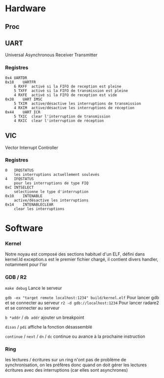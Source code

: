 # Hardware

## Proc

## UART
Universal Asynchronous Receiver Transmitter
### Registres
	0x4	UARTDR
	0x18	UARTFR
		6 RXFF	activé si la FIFO de reception est pleine
		5 TXFF	activé si la FIFO de transmission est pleine
		4 RXFE	activé si la FIFO de reception est vide
	0x38	UART IMSC
		5 TXIM	active/désactive les interruptions de transmission
		4 RXIM	active/désactive les interruptions de réception
	0x44	UART ICR
		5 TXIC	clear l'interruption de transmission
		4 RXIC	clear l'interruption de réception

## VIC
Vector Interrupt Controller

### Registres
	0	IRQSTATUS
		les interruptions actuellement soulevés
	4	IFQSTATUS
		pour les interruptions de type FIQ
	0xC	INTSELECT
		sélectionne le type d'interruption
	0x10	INTENABLE
		active/désactive les interruptions
	0x14	INTENABLECLEAR
		clear les interruptions

# Software

### Kernel
Notre noyau est composé des sections habituel d'un ELF, défini dans kernel.ld
exception.s est le premier fichier chargé, il contient divers handler, notamment pour l'isr

### GDB / R2
`make debug`
Lance le serveur

`gdb -ex "target remote localhost:1234" build/kernel.elf`
Pour lancer gdb et se connecter au serveur
`r2 -d gdb://localhost:1234`
Pour lancer radare2 et se connecter au serveur

`b *addr` / `db addr`
ajouter un breakpoint

`disas` / `pdi`
affiche la fonction désassemblé

`continue` / `next` / `dn` / `dc`
continue ou avance à la prochaine instruction

### Ring
les lectures / écritures sur un ring n'ont pas de problème de synchronisation, on les préfères donc quand on doit gérer les lectures écritures avec des interruptions (car elles sont asynchrones)


